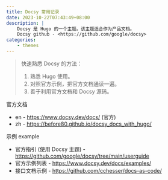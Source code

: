 ```yaml
---
title: Docsy 常用记录
date: 2023-10-22T07:43:49+08:00
description: |
    Docsy 是 Hugo 的一个主题。该主题适合作为产品文档。
    Docsy github - <https://github.com/google/docsy>
categories:
    - themes
---
```


> 快速熟悉 Docsy 的方法：
>
> 1. 熟悉 Hugo 使用。
> 1. 对照官方示例，把官方文档通读一遍。
> 1. 善于利用官方文档和 Docsy 源码。

官方文档

+ en - <https://www.docsy.dev/docs/> (官方)
+ zh - <https://before80.github.io/docsy_docs_with_hugo/>

示例 example

+ 官方指引 (使用 Docsy 主题) - <https://github.com/google/docsy/tree/main/userguide>
+ 官方示例列表 - <https://www.docsy.dev/docs/examples/>
+ 接口文档示例 - <https://github.com/cchesser/docs-as-code/>
